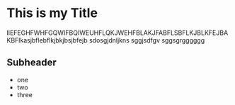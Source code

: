 # This is my Title
lIEFEGHFWHFGQWIFBQIWEUHFLQKJWEHFBLAKJFABFLSBFLKJBLKFEJBAKBFlkasjbflebflkjbkjbsjbfejb
sdosgjdnljkns
sggjsdfgv
sggsgrgggggg
## Subheader
* one
* two
* three